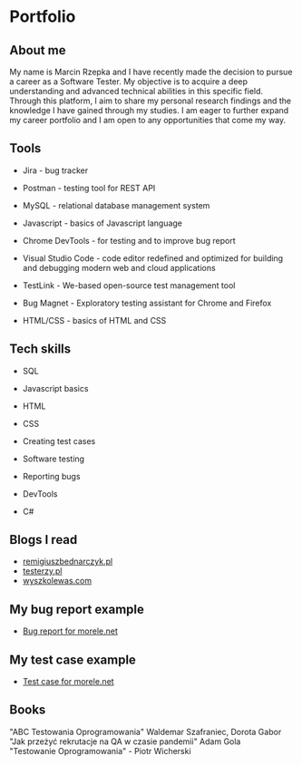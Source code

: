 # Portfolio


## About me
My name is Marcin Rzepka and I have recently made the decision to pursue a career as a Software Tester. My objective is to acquire a deep understanding and advanced technical abilities in this specific field. Through this platform, I aim to share my personal research findings and the knowledge I have gained through my studies. I am eager to further expand my career portfolio and I am open to any opportunities that come my way.

## Tools

* Jira - bug tracker

* Postman - testing tool for REST API

* MySQL - relational database management system

* Javascript - basics of Javascript language

* Chrome DevTools - for testing and to improve bug report
* Visual Studio Code - code editor redefined and optimized for building and debugging modern web and cloud applications


* TestLink - We-based open-source test management tool

* Bug Magnet - Exploratory testing assistant for Chrome and Firefox
* HTML/CSS - basics of HTML and CSS

## Tech skills

* SQL

* Javascript basics

* HTML

* CSS

* Creating test cases

* Software testing

* Reporting bugs

* DevTools
* C#

## Blogs I read

* [remigiuszbednarczyk.pl](https://remigiuszbednarczyk.pl)<br>
* [testerzy.pl](https://testerzy.pl)<br>
* [wyszkolewas.com](https://www.wyszkolewas.com.pl/blog/)

## My bug report example


* [Bug report for morele.net](https://docs.google.com/document/d/1R4nvAigmE3Ox0-oF-sUJ68RN0sow-aVo/edit?usp=sharing&ouid=117712944018414349555&rtpof=true&sd=true)





## My test case example

* [Test case for morele.net](https://docs.google.com/spreadsheets/d/1ePlWL2T5S6vnK6o6kR-0Va8CUUSFONvK/edit?usp=sharing&ouid=117712944018414349555&rtpof=true&sd=true)



## Books

 "ABC Testowania Oprogramowania" Waldemar Szafraniec, Dorota Gabor<br>
 "Jak przeżyć rekrutacje na QA w czasie pandemii" Adam Gola<br>
 "Testowanie Oprogramowania" - Piotr Wicherski 


